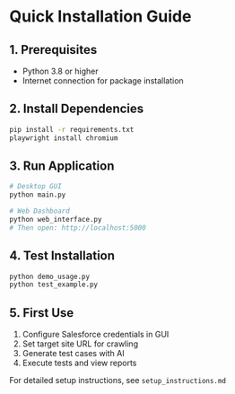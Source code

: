# Quick Installation Guide

## 1. Prerequisites
- Python 3.8 or higher
- Internet connection for package installation

## 2. Install Dependencies
```bash
pip install -r requirements.txt
playwright install chromium
```

## 3. Run Application
```bash
# Desktop GUI
python main.py

# Web Dashboard
python web_interface.py
# Then open: http://localhost:5000
```

## 4. Test Installation
```bash
python demo_usage.py
python test_example.py
```

## 5. First Use
1. Configure Salesforce credentials in GUI
2. Set target site URL for crawling
3. Generate test cases with AI
4. Execute tests and view reports

For detailed setup instructions, see `setup_instructions.md`